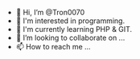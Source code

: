 - 👋 Hi, I’m @Tron0070
- 👀 I'm interested in programming.
- 🌱 I'm currently learning PHP & GIT.
- 💞️ I’m looking to collaborate on ...
- 📫 How to reach me ...

<!---
Tron0070/Tron0070 is a ✨ special ✨ repository because its `README.md` (this file) appears on your GitHub profile.
You can click the Preview link to take a look at your changes.
--->
